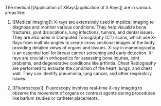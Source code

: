 The medical [[Application of XRays|application of X Rays]] are in various areas like:

1. [[Medical Imaging]]: 
	   X-rays are extensively used in medical imaging to diagnose and monitor various conditions. They help visualize bone fractures, joint dislocations, lung infections, tumors, and dental issues. They are also used in Computed Tomography (CT) scans, which use X-Rays from multiple angles to create cross sectional images of the body, providing detailed views of organs and tissues.  X-ray in mammography is an essential tool for breast cancer screening and early detection. X-rays are crucial in orthopedics for assessing bone injuries, joint problems, and degenerative conditions like arthritis.  Chest Radiography are performed to evaluate the condition of the heart, lungs, and chest wall. They can identify pneumonia, lung cancer, and other respiratory issues.
	   	   




4. [[Fluoroscopy]]:
	   Fluoroscopy involves real-time X-ray imaging to observe the movement of organs or contrast agents during procedures like barium studies or catheter placements.